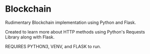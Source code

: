 # Blockchain
 
Rudimentary Blockchain implementation using Python and Flask.

Created to learn more about HTTP methods using Python's Requests Library along with Flask. 

REQUIRES PYTHON3, VENV, and FLASK to run.
